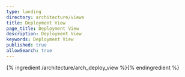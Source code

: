 ```yaml
---
type: landing
directory: architecture/views
title: Deployment View
page_title: Deployment View
description: Deployment View
keywords: Deployment View
published: true
allowSearch: true
---
```


{% ingredient /architecture/arch_deploy_view %}{% endingredient %}
